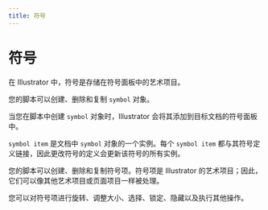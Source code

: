 ```yaml
---
title: 符号
---
```

# 符号

在 Illustrator 中，符号是存储在符号面板中的艺术项目。

您的脚本可以创建、删除和复制 `symbol` 对象。

当您在脚本中创建 `symbol` 对象时，Illustrator 会将其添加到目标文档的符号面板中。

`symbol item` 是文档中 `symbol` 对象的一个实例。每个 `symbol item` 都与其符号定义链接，因此更改符号的定义会更新该符号的所有实例。

您的脚本可以创建、删除和复制符号项。符号项是 Illustrator 的艺术项目；因此，它们可以像其他艺术项目或页面项目一样被处理。

您可以对符号项进行旋转、调整大小、选择、锁定、隐藏以及执行其他操作。
